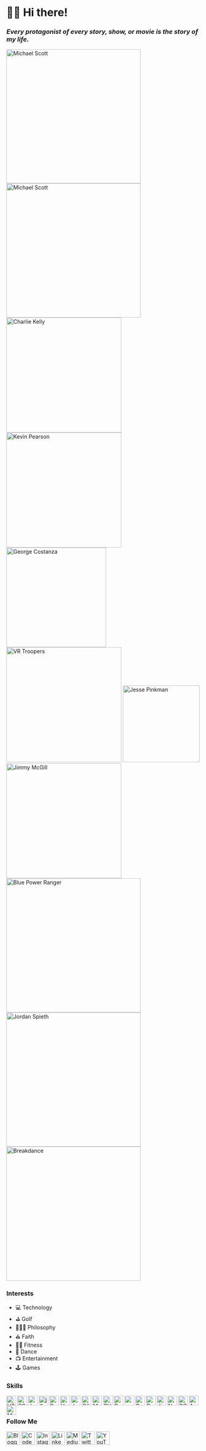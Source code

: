 # 🖖🏾 Hi there!

### ***Every protagonist of every story, show, or movie is the story of my life.***

<div><img src="https://i.imgur.com/HTBxpUz.png" alt="Michael Scott" title="Michael Scott" width="350" />
<img src="https://media2.giphy.com/media/l0amJzVHIAfl7jMDos/giphy.gif" alt="Michael Scott" title="Michael Scott" width="350" />
<img src="https://media2.giphy.com/media/9PaC2UWEsnIG6nXcsn/giphy.gif" alt="Charlie Kelly" title="Charlie Kelly" width="300" />
<img src="https://media.giphy.com/media/7pyYl7h9VnSyUHYaw9/giphy.gif" alt="Kevin Pearson" title="Kevin Pearson" width="300" />
<img src="https://media2.giphy.com/media/Yy2H6trIkODoA/giphy.gif" alt="George Costanza" title="George Costanza" width="260" />
<img src="https://media3.giphy.com/media/DK9NoD7j2nRVm/giphy.gif" alt="VR Troopers" title="VR Troopers" width="300" />
<img src="https://media2.giphy.com/media/LiljwvntZmf4c/giphy.gif" alt="Jesse Pinkman" title="Jesse Pinkman" width="200" />
<img src="https://media1.giphy.com/media/l0EwYGlvQ7STj3wyc/giphy.gif" alt="Jimmy McGill" title="Jimmy McGill" width="300" />
<img src="https://media4.giphy.com/media/b3Owrrk9ZsC4w/giphy.gif" alt="Blue Power Ranger" title="Blue Power Ranger" width="350" />
<img src="https://media.giphy.com/media/EktxJpVkq9VcCu5YjT/giphy-downsized-large.gif" alt="Jordan Spieth" title="Jordan Spieth" width="350">
<img src="https://media0.giphy.com/media/3o85xEFRBYvAnamJnG/giphy.gif" alt="Breakdance" title="Breakdance" width="350"></div>

### Interests
- 💻 Technology
- ⛳ Golf
- 🧘🏽‍♂️ Philosophy
- ⛪️ Faith
- 🏋️‍♂️ Fitness
- 🕺 Dance
- 📺 Entertainment
- 🕹️ Games

### Skills
<img src="https://cdn.jsdelivr.net/npm/simple-icons@v3/icons/html5.svg" title="HTML5" width="25" align="left">
<img src="https://cdn.jsdelivr.net/npm/simple-icons@v3/icons/css3.svg" title="CSS3" width="25" align="left">
<img src="https://cdn.jsdelivr.net/npm/simple-icons@v3/icons/javascript.svg" title="JavaScript/Node" width="25" align="left">
<img src="https://cdn.jsdelivr.net/npm/simple-icons@v3/icons/jquery.svg" title="jQuery" width="25" align="left">
<img src="https://cdn.jsdelivr.net/npm/simple-icons@v3/icons/react.svg" title="React" width="25" align="left">
<img src="https://cdn.jsdelivr.net/npm/simple-icons@5.19.0/icons/vuedotjs.svg" title="Vue" width="25" align="left">
<img src="https://cdn.jsdelivr.net/npm/simple-icons@v3/icons/java.svg" title="Java" width="25" align="left">
<img src="https://cdn.jsdelivr.net/npm/simple-icons@v3/icons/csharp.svg" title="C#" width="25" align="left">
<img src="https://cdn.jsdelivr.net/npm/simple-icons@v3/icons/mysql.svg" title="MySQL" width="25" align="left">
<img src="https://cdn.jsdelivr.net/npm/simple-icons@v3/icons/php.svg" title="PHP" width="25" align="left">
<img src="https://cdn.jsdelivr.net/npm/simple-icons@v3/icons/python.svg" title="Python" width="25" align="left">
<img src="https://cdn.jsdelivr.net/npm/simple-icons@v3/icons/ruby.svg" titles="Ruby" width="25" align="left">
<img src="https://cdn.jsdelivr.net/npm/simple-icons@v3/icons/r.svg" title="R" width="25" align="left">
<img src="https://cdn.jsdelivr.net/npm/simple-icons@v3/icons/postman.svg" title="Postman" width="25" align="left">
<img src="https://cdn.jsdelivr.net/npm/simple-icons@v3/icons/jirasoftware.svg" title="Jira" width="25" align="left">
<img src="https://cdn.jsdelivr.net/npm/simple-icons@v3/icons/netlify.svg" title="Netlify" width="25" align="left">
<img src="https://cdn.jsdelivr.net/npm/simple-icons@v3/icons/googlecloud.svg" title="GCP" width="25" align="left">
<img src="https://cdn.jsdelivr.net/npm/simple-icons@v3/icons/amazonaws.svg" title="AWS" width="25" align="left">
<img src="https://cdn.jsdelivr.net/npm/simple-icons@v3/icons/microsoftexcel.svg" title="Microsoft Excel" width="25" align="left">
<br/><br/>

### Follow Me
<a href="https://theuiguru.blogspot.com" target="_blank"><img src="https://cdn.jsdelivr.net/npm/simple-icons@v3/icons/blogger.svg" title="Blogger" width="35"></a> 
<a href="https://codepen.io/cthomas" target="_blank"><img src="https://cdn.jsdelivr.net/npm/simple-icons@v3/icons/codepen.svg" title="CodePen" width="35"></a> 
<a href="https://instagr.am/cthomas1211" target="_blank"><img src="https://cdn.jsdelivr.net/npm/simple-icons@v3/icons/instagram.svg" title="Instagram" width="35"></a> 
<a href="https://linkedin.com/in/christhomas101" target="_blank"><img src="https://cdn.jsdelivr.net/npm/simple-icons@v3/icons/linkedin.svg" title="LinkedIn" width="35"></a> 
<a href="https://medium.com/cthomas1211" target="_blank"><img src="https://cdn.jsdelivr.net/npm/simple-icons@v3/icons/medium.svg" title="Medium" width="35"></a> 
<a href="https://twitter.com/cthomas1211" target="_blank"><img src="https://cdn.jsdelivr.net/npm/simple-icons@13.8.0/icons/x.svg" title="Twitter (X)" width="35"></a> 
<a href="https://youtube.com/ndnweb24" target="_blank"><img src="https://cdn.jsdelivr.net/npm/simple-icons@v3/icons/youtube.svg" title="YouTube" width="35"></a>
